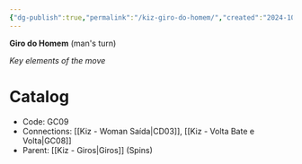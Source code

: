 ```yaml
---
{"dg-publish":true,"permalink":"/kiz-giro-do-homem/","created":"2024-10-03T11:33:50.058-04:00","updated":"2024-10-25T15:52:56.926-04:00"}
---
```



**Giro do Homem** (man's turn)


*Key elements of the move*

# Catalog

- Code: GC09
- Connections: [[Kiz - Woman Saída\|CD03]], [[Kiz - Volta Bate e Volta\|GC08]]
- Parent: [[Kiz - Giros\|Giros]] (Spins)
